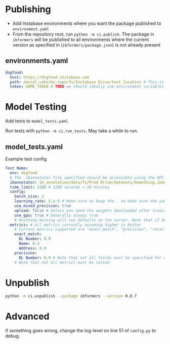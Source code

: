 # Publishing

- Add Instabase environments where you want the package published to `environment.yaml`
- From the repository root, run `python -m ci.publish`. The package in `ibformers` will be published
  to all environments where the current version as specified in (`ibformers/package.json`) is not
  already present

## environments.yaml

```yaml
dogfood:
  host: https://dogfood.instabase.com
  path: daniel.cahn/my-repo/fs/Instabase Drive/test_location # This is a root location used for test files. It should be a safe location where things can be saved and deleted
  token: SOME_TOKEN # TODO we should ideally use environment variables here 

```

# Model Testing

Add tests to `model_tests.yaml`.

Run tests with `python -m ci.run_tests`. May take a while to run.

## model_tests.yaml

Example test config

```yaml
Test Name:
  env: dogfood
  # The .ibannotator file specified should be accessible using the API key in environments.yaml
  ibannotator: ib_annotation/data/fs/Prod Drive/datasets/Something.ibannotator
  time_limit: 1200 # 1200 seconds = 20 minutes
  config:
    batch_size: 2
    learning_rate: 5.e-5 # Make sure to keep the . to make sure the yaml knows this is a float, not a string
    use_mixed_precision: true
    upload: false # Unless you need the weights downloaded after training, always include this
    use_gpu: true # Generally always true
    # Anything missing will use defaults on the server. Note that if defaults change, the results may change too.
  metrics: # all metrics currently assuming higher is better
    # Current metrics supported are "exact_match", "precision", "recall", "f1"
    exact_match:
      DL Number: 0.9
      Name: 0.3
      Address: 0.9
    precision:
      DL Number: 0.9 # Note that not all fields must be specified for every metric
    # Note that not all metrics must be tested 
```

# Unpublish

```bash
python -m ci.unpublish --package ibformers --version 0.0.7
```

# Advanced

If something goes wrong, change the log-level on line 51 of `config.py` to debug.
